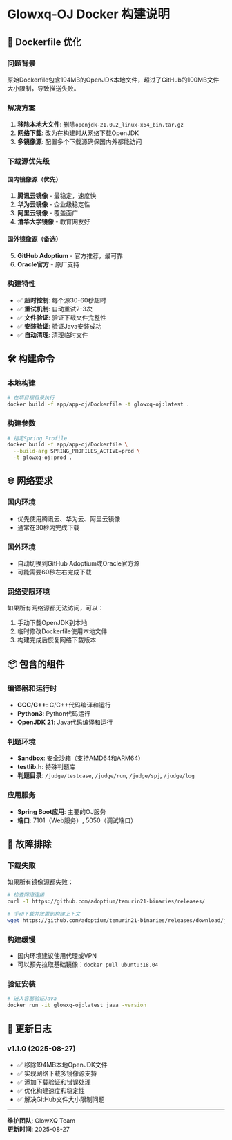 # Glowxq-OJ Docker 构建说明

## 🚀 Dockerfile 优化

### 问题背景
原始Dockerfile包含194MB的OpenJDK本地文件，超过了GitHub的100MB文件大小限制，导致推送失败。

### 解决方案
1. **移除本地大文件**: 删除`openjdk-21.0.2_linux-x64_bin.tar.gz`
2. **网络下载**: 改为在构建时从网络下载OpenJDK
3. **多镜像源**: 配置多个下载源确保国内外都能访问

### 下载源优先级

#### 国内镜像源（优先）
1. **腾讯云镜像** - 最稳定，速度快
2. **华为云镜像** - 企业级稳定性
3. **阿里云镜像** - 覆盖面广
4. **清华大学镜像** - 教育网友好

#### 国外镜像源（备选）
5. **GitHub Adoptium** - 官方推荐，最可靠
6. **Oracle官方** - 原厂支持

### 构建特性
- ✅ **超时控制**: 每个源30-60秒超时
- ✅ **重试机制**: 自动重试2-3次
- ✅ **文件验证**: 验证下载文件完整性
- ✅ **安装验证**: 验证Java安装成功
- ✅ **自动清理**: 清理临时文件

## 🛠️ 构建命令

### 本地构建
```bash
# 在项目根目录执行
docker build -f app/app-oj/Dockerfile -t glowxq-oj:latest .
```

### 构建参数
```bash
# 指定Spring Profile
docker build -f app/app-oj/Dockerfile \
  --build-arg SPRING_PROFILES_ACTIVE=prod \
  -t glowxq-oj:prod .
```

## 🌐 网络要求

### 国内环境
- 优先使用腾讯云、华为云、阿里云镜像
- 通常在30秒内完成下载

### 国外环境
- 自动切换到GitHub Adoptium或Oracle官方源
- 可能需要60秒左右完成下载

### 网络受限环境
如果所有网络源都无法访问，可以：
1. 手动下载OpenJDK到本地
2. 临时修改Dockerfile使用本地文件
3. 构建完成后恢复网络下载版本

## 📦 包含的组件

### 编译器和运行时
- **GCC/G++**: C/C++代码编译和运行
- **Python3**: Python代码运行
- **OpenJDK 21**: Java代码编译和运行

### 判题环境
- **Sandbox**: 安全沙箱（支持AMD64和ARM64）
- **testlib.h**: 特殊判题库
- **判题目录**: `/judge/testcase`, `/judge/run`, `/judge/spj`, `/judge/log`

### 应用服务
- **Spring Boot应用**: 主要的OJ服务
- **端口**: 7101（Web服务）, 5050（调试端口）

## 🔧 故障排除

### 下载失败
如果所有镜像源都失败：
```bash
# 检查网络连接
curl -I https://github.com/adoptium/temurin21-binaries/releases/

# 手动下载并放置到构建上下文
wget https://github.com/adoptium/temurin21-binaries/releases/download/jdk-21.0.2%2B13/OpenJDK21U-jdk_x64_linux_hotspot_21.0.2_13.tar.gz
```

### 构建缓慢
- 国内环境建议使用代理或VPN
- 可以预先拉取基础镜像：`docker pull ubuntu:18.04`

### 验证安装
```bash
# 进入容器验证Java
docker run -it glowxq-oj:latest java -version
```

## 📝 更新日志

### v1.1.0 (2025-08-27)
- ✅ 移除194MB本地OpenJDK文件
- ✅ 实现网络下载多镜像源支持
- ✅ 添加下载验证和错误处理
- ✅ 优化构建速度和稳定性
- ✅ 解决GitHub文件大小限制问题

---

**维护团队**: GlowXQ Team  
**更新时间**: 2025-08-27
